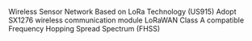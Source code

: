 Wireless Sensor Network Based on LoRa Technology (US915)
Adopt SX1276 wireless communication module
LoRaWAN Class A compatible
Frequency Hopping Spread Spectrum (FHSS)

